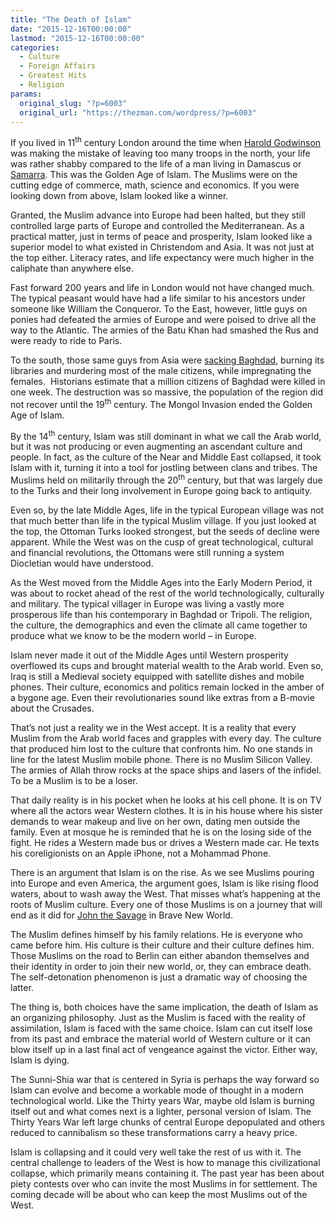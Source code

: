 ```yaml
---
title: "The Death of Islam"
date: "2015-12-16T00:00:00"
lastmod: "2015-12-16T00:00:00"
categories:
  - Culture
  - Foreign Affairs
  - Greatest Hits
  - Religion
params:
  original_slug: "?p=6003"
  original_url: "https://thezman.com/wordpress/?p=6003"
---
```


If you lived in 11<sup>th</sup> century London around the time when
<a href="https://en.wikipedia.org/wiki/Harold_Godwinson" rel="noopener"
target="_blank">Harold Godwinson</a> was making the mistake of leaving
too many troops in the north, your life was rather shabby compared to
the life of a man living in Damascus or
<a href="https://en.wikipedia.org/wiki/Samarra" rel="noopener"
target="_blank">Samarra</a>. This was the Golden Age of Islam. The
Muslims were on the cutting edge of commerce, math, science and
economics. If you were looking down from above, Islam looked like a
winner.

Granted, the Muslim advance into Europe had been halted, but they still
controlled large parts of Europe and controlled the Mediterranean. As a
practical matter, just in terms of peace and prosperity, Islam looked
like a superior model to what existed in Christendom and Asia. It was
not just at the top either. Literacy rates, and life expectancy were
much higher in the caliphate than anywhere else.

Fast forward 200 years and life in London would not have changed much.
The typical peasant would have had a life similar to his ancestors under
someone like William the Conqueror. To the East, however, little guys on
ponies had defeated the armies of Europe and were poised to drive all
the way to the Atlantic. The armies of the Batu Khan had smashed the Rus
and were ready to ride to Paris.

To the south, those same guys from Asia were
<a href="https://en.wikipedia.org/wiki/Siege_of_Baghdad_%281258%29"
rel="noopener" target="_blank">sacking Baghdad</a>, burning its
libraries and murdering most of the male citizens, while impregnating
the females.  Historians estimate that a million citizens of Baghdad
were killed in one week. The destruction was so massive, the population
of the region did not recover until the 19<sup>th</sup> century. The
Mongol Invasion ended the Golden Age of Islam.

By the 14<sup>th</sup> century, Islam was still dominant in what we call
the Arab world, but it was not producing or even augmenting an ascendant
culture and people. In fact, as the culture of the Near and Middle East
collapsed, it took Islam with it, turning it into a tool for jostling
between clans and tribes. The Muslims held on militarily through the
20<sup>th</sup> century, but that was largely due to the Turks and their
long involvement in Europe going back to antiquity.

Even so, by the late Middle Ages, life in the typical European village
was not that much better than life in the typical Muslim village. If you
just looked at the top, the Ottoman Turks looked strongest, but the
seeds of decline were apparent. While the West was on the cusp of great
technological, cultural and financial revolutions, the Ottomans were
still running a system Diocletian would have understood.

As the West moved from the Middle Ages into the Early Modern Period, it
was about to rocket ahead of the rest of the world technologically,
culturally and military. The typical villager in Europe was living a
vastly more prosperous life than his contemporary in Baghdad or Tripoli.
The religion, the culture, the demographics and even the climate all
came together to produce what we know to be the modern world – in
Europe.

Islam never made it out of the Middle Ages until Western prosperity
overflowed its cups and brought material wealth to the Arab world. Even
so, Iraq is still a Medieval society equipped with satellite dishes and
mobile phones. Their culture, economics and politics remain locked in
the amber of a bygone age. Even their revolutionaries sound like extras
from a B-movie about the Crusades.

That’s not just a reality we in the West accept. It is a reality that
every Muslim from the Arab world faces and grapples with every day. The
culture that produced him lost to the culture that confronts him. No one
stands in line for the latest Muslim mobile phone. There is no Muslim
Silicon Valley. The armies of Allah throw rocks at the space ships and
lasers of the infidel. To be a Muslim is to be a loser.

That daily reality is in his pocket when he looks at his cell phone. It
is on TV where all the actors wear Western clothes. It is in his house
where his sister demands to wear makeup and live on her own, dating men
outside the family. Even at mosque he is reminded that he is on the
losing side of the fight. He rides a Western made bus or drives a
Western made car. He texts his coreligionists on an Apple iPhone, not a
Mohammad Phone.

There is an argument that Islam is on the rise. As we see Muslims
pouring into Europe and even America, the argument goes, Islam is like
rising flood waters, about to wash away the West. That misses what’s
happening at the roots of Muslim culture. Every one of those Muslims is
on a journey that will end as it did for <a
href="http://www.cliffsnotes.com/literature/b/brave-new-world/character-analysis/john-the-savage"
rel="noopener" target="_blank">John the Savage</a> in Brave New World.

The Muslim defines himself by his family relations. He is everyone who
came before him. His culture is their culture and their culture defines
him. Those Muslims on the road to Berlin can either abandon themselves
and their identity in order to join their new world, or, they can
embrace death. The self-detonation phenomenon is just a dramatic way of
choosing the latter.

The thing is, both choices have the same implication, the death of Islam
as an organizing philosophy. Just as the Muslim is faced with the
reality of assimilation, Islam is faced with the same choice. Islam can
cut itself lose from its past and embrace the material world of Western
culture or it can blow itself up in a last final act of vengeance
against the victor. Either way, Islam is dying.

The Sunni-Shia war that is centered in Syria is perhaps the way forward
so Islam can evolve and become a workable mode of thought in a modern
technological world. Like the Thirty years War, maybe old Islam is
burning itself out and what comes next is a lighter, personal version of
Islam. The Thirty Years War left large chunks of central Europe
depopulated and others reduced to cannibalism so these transformations
carry a heavy price.

Islam is collapsing and it could very well take the rest of us with it.
The central challenge to leaders of the West is how to manage this
civilizational collapse, which primarily means containing it. The past
year has been about piety contests over who can invite the most Muslims
in for settlement. The coming decade will be about who can keep the most
Muslims out of the West.

 

